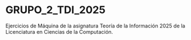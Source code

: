 # GRUPO_2_TDI_2025
Ejercicios de Máquina de la asignatura Teoría de la Información 2025 de la Licenciatura en Ciencias de la Computación.
